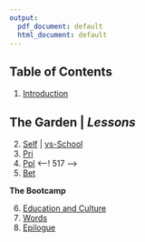 ```yaml
---
output:
  pdf_document: default
  html_document: default
---
```


## Table of Contents  

1. [Introduction](c01-Intro.md)

**The Garden**  |  *Lessons*
----------------------------------
2. [Self](c04-gdn-self.md)  | [vs-School](l06-ppl-school.md)
3. [Pri](c05-gdn-pri.md)
4. [Ppl](c06-gdn-ppl.md) <--! 517 -->
5. [Bet](c07-gdn-bet.md)  



**The Bootcamp**  

6. [Education and Culture](c09-ibc-ed.md)
7. [Words](c12-words.md)
8. [Epilogue](c14-calling.md)

